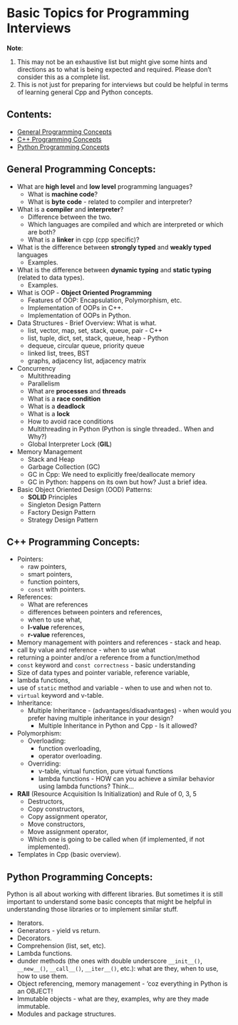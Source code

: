 # Basic Topics for Programming Interviews

__Note__: 
1. This may not be an exhaustive list but might give some hints and directions as to what is being expected and required. Please don’t consider this as a complete list.
2. This is not just for preparing for interviews but could be helpful in terms of learning general Cpp and Python concepts.

## Contents:
- [General Programming Concepts](#general-programming-concepts)
- [C++ Programming Concepts](#c-programming-concepts)
- [Python Programming Concepts](#python-programming-concepts)

## General Programming Concepts:
- What are **high level** and **low level** programming languages?
  - What is **machine code**?
  - What is **byte code** - related to compiler and interpreter?
- What is a **compiler** and **interpreter**?
  - Difference between the two.
  - Which languages are compiled and which are interpreted or which are both?
  - What is a **linker** in cpp (cpp specific)?
- What is the difference between **strongly typed** and **weakly typed** languages
  - Examples.
- What is the difference between **dynamic typing** and **static typing** (related to data types).
  - Examples.
- What is OOP - **Object Oriented Programming**
  - Features of OOP: Encapsulation, Polymorphism, etc.
  - Implementation of OOPs in C++.
  - Implementation of OOPs in Python.
- Data Structures - Brief Overview: What is what.
  - list, vector, map, set, stack, queue, pair - C++
  - list, tuple, dict, set, stack, queue, heap - Python
  - dequeue, circular queue, priority queue
  - linked list, trees, BST
  - graphs, adjacency list, adjacency matrix
- Concurrency
  - Multithreading
  - Parallelism
  - What are **processes** and **threads**
  - What is a **race condition**
  - What is a **deadlock**
  - What is a **lock**
  - How to avoid race conditions
  - Multithreading in Python (Python is single threaded.. When and Why?)
  - Global Interpreter Lock (**GIL**)
- Memory Management
  - Stack and Heap
  - Garbage Collection (GC)
  - GC in Cpp: We need to explicitly free/deallocate memory
  - GC in Python: happens on its own but how? Just a brief idea.
- Basic Object Oriented Design (OOD) Patterns:
  - **SOLID** Principles
  - Singleton Design Pattern
  - Factory Design Pattern
  - Strategy Design Pattern
  

## C++ Programming Concepts:
- Pointers:
  - raw pointers,
  - smart pointers,
  - function pointers,
  - `const` with pointers.
- References:
  - What are references
  - differences between pointers and references,
  - when to use what,
  - **l-value** references,
  - **r-value** references,
- Memory management with pointers and references - stack and heap.
- call by value and reference - when to use what
- returning a pointer and/or a reference from a function/method
- `const` keyword and `const correctness` - basic understanding
- Size of data types and pointer variable, reference variable,
- lambda functions,
- use of `static` method and variable - when to use and when not to.
- `virtual` keyword and v-table.
- Inheritance:
  - Multiple Inheritance -  (advantages/disadvantages) - when would you prefer having multiple inheritance in your design?
    - Multiple Inheritance in Python and Cpp - Is it allowed?
- Polymorphism:
  - Overloading:
    - function overloading,
    - operator overloading.
  - Overriding:
    - v-table, virtual function, pure virtual functions
    - lambda functions - HOW can you achieve a similar behavior using lambda functions? Think…
- **RAII** (Resource Acquisition Is Initialization) and Rule of 0, 3, 5
  - Destructors,
  - Copy constructors,
  - Copy assignment operator,
  - Move constructors,
  - Move assignment operator,
  - Which one is going to be called when (if implemented, if not implemented).
- Templates in Cpp (basic overview).


## Python Programming Concepts:
Python is all about working with different libraries. But sometimes it is still important to understand some basic concepts that might be helpful in understanding those libraries or to implement similar stuff.
- Iterators.
- Generators - yield vs return.
- Decorators.
- Comprehension (list, set, etc).
- Lambda functions.
- dunder methods (the ones with double underscore `__init__()`, `__new__()`, `__call__()`, `__iter__()`, etc.): what are they, when to use, how to use them.
- Object referencing, memory management - ‘coz everything in Python is an OBJECT!
- Immutable objects - what are they, examples, why are they made immutable.
- Modules and package structures.



